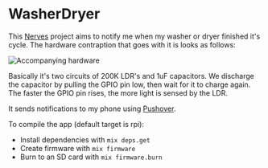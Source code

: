 # WasherDryer

This [Nerves](http://nerves-project.org) project aims to notify me when my
washer or dryer finished it's cycle. The hardware contraption that goes with it
is looks as follows:

![Accompanying hardware](https://www.martijnstorck.nl/stuff/washer-dryer.jpg)

Basically it's two circuits of 200K LDR's and 1uF capacitors. We discharge the
capacitor by pulling the GPIO pin low, then wait for it to charge again. The
faster the GPIO pin rises, the more light is sensed by the LDR.

It sends notifications to my phone using [Pushover](https://pushover.net).

To compile the app (default target is rpi):

  * Install dependencies with `mix deps.get`
  * Create firmware with `mix firmware`
  * Burn to an SD card with `mix firmware.burn`
